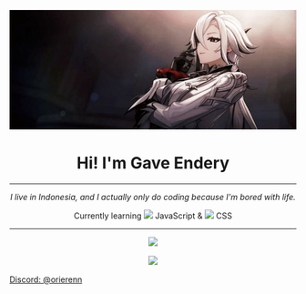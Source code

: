 <!-- Banner / Header -->
<p align="center">
  <img src="arle.jpg" width="600"/>
</p>

<h1 align="center">Hi! I'm Gave Endery</h1>

---

<p align="center">
  <i>I live in Indonesia, and I actually only do coding because I'm bored with life.</i>
</p>

<p align="center">
  Currently learning  
  <img src="https://cdn.jsdelivr.net/gh/devicons/devicon/icons/javascript/javascript-original.svg" width="20"/> JavaScript & 
  <img src="https://cdn.jsdelivr.net/gh/devicons/devicon/icons/css3/css3-original.svg" width="20"/> CSS
</p>

---

<!-- GitHub Stats -->
<p align="center">
  <img src="https://github-readme-stats.vercel.app/api?username=renoren17&show_icons=true&theme=tokyonight" />
</p>

<p align="center">
  <img src="https://github-readme-streak-stats.herokuapp.com/?user=renoren17&theme=tokyonight" />
</p>
<a href="https://discord.com/users/USERNAME-ID" target="_blank">Discord: @orierenn</a>
